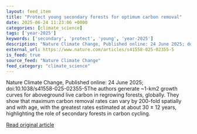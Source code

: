 ```yaml
---
layout: feed_item
title: "Protect young secondary forests for optimum carbon removal"
date: 2025-06-24 11:23:06 +0000
categories: [climate_science]
tags: ['year-2025']
keywords: ['secondary', 'protect', 'young', 'year-2025']
description: "Nature Climate Change, Published online: 24 June 2025; doi:10"
external_url: https://www.nature.com/articles/s41558-025-02355-5
is_feed: true
source_feed: "Nature Climate Change"
feed_category: "climate_science"
---
```


Nature Climate Change, Published online: 24 June 2025; doi:10.1038/s41558-025-02355-5The authors generate ~1-km2 growth curves for aboveground live carbon in regrowing forests, globally. They show that maximum carbon removal rates can vary by 200-fold spatially and with age, with the greatest rates estimated at about 30 ± 12 years, highlighting the role of secondary forests in carbon cycling.

[Read original article](https://www.nature.com/articles/s41558-025-02355-5)
